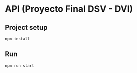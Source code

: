 # API (Proyecto Final DSV - DVI)

## Project setup
```
npm install
```

## Run
```
npm run start
```
